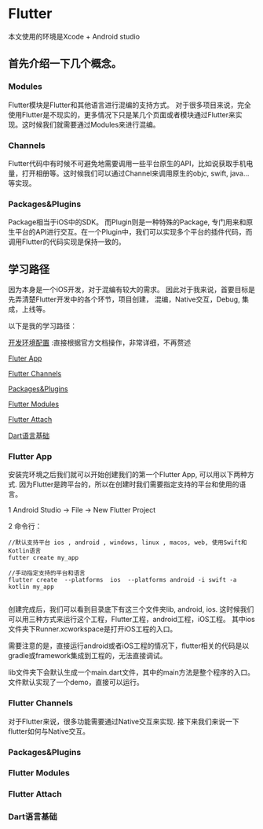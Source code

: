 # Flutter

本文使用的环境是Xcode + Android studio

## 首先介绍一下几个概念。

### Modules

Flutter模块是Flutter和其他语言进行混编的支持方式。 对于很多项目来说，完全使用Flutter是不现实的，更多情况下只是某几个页面或者模块通过Flutter来实现。这时候我们就需要通过Modules来进行混编。


### Channels

Flutter代码中有时候不可避免地需要调用一些平台原生的API，比如说获取手机电量，打开相册等。这时候我们可以通过Channel来调用原生的objc, swift, java...等实现。


### Packages&Plugins

Package相当于iOS中的SDK。 而Plugin则是一种特殊的Package, 专门用来和原生平台的API进行交互。在一个Plugin中，我们可以实现多个平台的插件代码，而调用Flutter的代码实现是保持一致的。



## 学习路径

因为本身是一个iOS开发，对于混编有较大的需求。
因此对于我来说，首要目标是先弄清楚Flutter开发中的各个环节，项目创建， 混编，Native交互，Debug, 集成，上线等。

以下是我的学习路径： 

[开发环境配置]() :直接根据官方文档操作，非常详细，不再赘述

[Fluter App]()

[Flutter Channels]()

[Packages&Plugins]()

[Flutter Modules]() 

[Flutter Attach]()

[Dart语言基础]()


### Flutter App


安装完环境之后我们就可以开始创建我们的第一个Flutter App, 可以用以下两种方式. 因为Flutter是跨平台的，所以在创建时我们需要指定支持的平台和使用的语言。

1 Android Studio  -> File -> New Flutter Project

2 命令行：
```
//默认支持平台 ios , android , windows, linux , macos, web, 使用Swift和Kotlin语言
futter create my_app 

//手动指定支持的平台和语言
flutter create  --platforms  ios  --platforms android -i swift -a kotlin my_app 
 
```


创建完成后，我们可以看到目录底下有这三个文件夹lib, android, ios. 这时候我们可以用三种方式来运行这个工程，Flutter工程，android工程，iOS工程。 其中ios文件夹下Runner.xcworkspace是打开iOS工程的入口。

需要注意的是，直接运行android或者iOS工程的情况下，flutter相关的代码是以gradle或framework集成到工程的，无法直接调试。

lib文件夹下会默认生成一个main.dart文件，其中的main方法是整个程序的入口。文件默认实现了一个demo，直接可以运行。



### Flutter Channels

对于Flutter来说，很多功能需要通过Native交互来实现. 接下来我们来说一下flutter如何与Native交互。





### Packages&Plugins




### Flutter Modules


### Flutter Attach

### Dart语言基础

